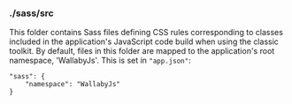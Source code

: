 ### ./sass/src

This folder contains Sass files defining CSS rules corresponding to classes
included in the application's JavaScript code build when using the classic toolkit.
By default, files in this folder are mapped to the application's root namespace, 'WallabyJs'.
This is set in `"app.json"`:

    "sass": {
        "namespace": "WallabyJs"
    }